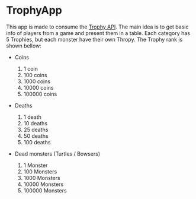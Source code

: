 # TrophyApp

This app is made to consume the [Trophy API](https://github.com/jpcunha4/TrophyAPI). The main idea is to get basic info of players from a game and present them in a table. Each category has 5 Trophies, but each monster have their own Thropy. The Trophy rank is shown bellow:

- Coins

  1. 1 coin
  2. 100 coins
  3. 1000 coins
  4. 10000 coins
  5. 100000 coins

- Deaths

  1. 1 death
  2. 10 deaths
  3. 25 deaths
  4. 50 deaths
  5. 100 deaths

- Dead monsters (Turtles / Bowsers)
  1. 1 Monster
  2. 100 Monsters
  3. 1000 Monsters
  4. 10000 Monsters
  5. 100000 Monsters
